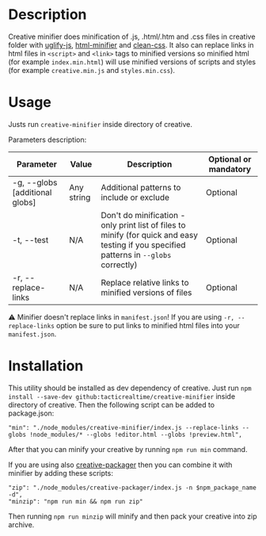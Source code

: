 # Description

Creative minifier does minification of .js, .html/.htm and .css files in creative folder with [uglify-js](https://www.npmjs.com/package/uglify-js), [html-minifier](https://www.npmjs.com/package/html-minifier) and [clean-css](https://www.npmjs.com/package/clean-css). 
It also can replace links in html files in `<script>` and `<link>` tags to minified versions so minified html (for example `index.min.html`) will use minified versions of scripts and styles (for example `creative.min.js` and `styles.min.css`).

# Usage

Justs run `creative-minifier` inside directory of creative.

Parameters description:

Parameter | Value | Description | Optional or mandatory
--- | --- | --- | ---
-g, --globs [additional globs] | Any string | Additional patterns to include or exclude | Optional
-t, --test | N/A | Don't do minification - only print list of files to minify (for quick and easy testing if you specified patterns in `--globs` correctly) | Optional
-r, --replace-links | N/A | Replace relative links to minified versions of files | Optional

:warning: Minifier doesn't replace links in `manifest.json`! If you are using `-r, --replace-links` option be sure to put links to minified html files into your `manifest.json`.

# Installation

This utility should be installed as dev dependency of creative.
Just run `npm install --save-dev github:tacticrealtime/creative-minifier` inside directory of creative.
Then the following script can be added to package.json:
```
"min": "./node_modules/creative-minifier/index.js --replace-links --globs !node_modules/* --globs !editor.html --globs !preview.html",
```
After that you can minify your creative by running `npm run min` command.

If you are using also [creative-packager](https://github.com/tacticrealtime/creative-packager) then you can combine it with minifier by adding these scripts:
```
"zip": "./node_modules/creative-packager/index.js -n $npm_package_name -d",
"minzip": "npm run min && npm run zip"
```
Then running `npm run minzip` will minify and then pack your creative into zip archive.
